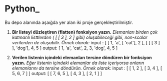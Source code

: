 # Python_
Bu depo alanında aşaığda yer alan iki proje gerçekleştirilmiştir.

1. **Bir listeyi düzleştiren (flatten) fonksiyon yazın.** 
*Elemanları birden çok katmanlı listtlerden ( [ [ 3 ], 2 ] gibi) oluşabileceği gibi, non-scalar verilerden de oluşabilir.*
*Örnek olarak:*
input : [ [ 1, 'a', [ 'cat'], 2 ], [ [ [ 3 ] ], 'dog'], 4, 5 ]
output: [ 1, 'a', 'cat', 2, 3, 'dog', 4, 5 ]

2. **Verilen listenin içindeki elemanları tersine döndüren bir fonksiyon yazın.** 
*Eğer listenin içindeki elemanlar da liste içeriyorsa onların elemanlarını da tersine döndürün.*
*Örnek olarak:*
input : [ [ 1, 2 ], [ 3, 4 ], [ 5, 6, 7 ] ]
output: [ [ 7, 6, 5 ], [ 4, 3 ], [ 2, 1 ] ]
